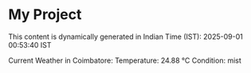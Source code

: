 # My Project

This content is dynamically generated in Indian Time (IST): 2025-09-01 00:53:40 IST


Current Weather in Coimbatore:
Temperature: 24.88 °C
Condition: mist
